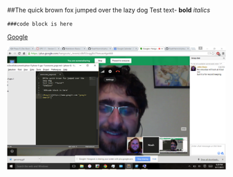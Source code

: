##The quick brown fox jumped over the lazy dog
Test text- **bold**
*italics*

`###code block is here`

[Google](https://www.google.com "google search")

![Screenshot](./Screenshot.png)